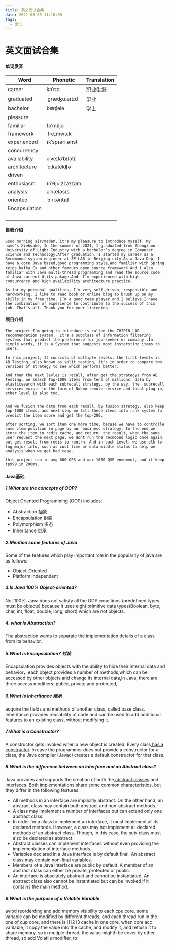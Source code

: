 ```yaml
---
title: 英文面试合集
date: 2021-06-05 11:16:08
tags:
  - 面试
---
```


# 英文面试合集

#### 单词发音

| Word          | Phonetic        | Translation |
| ------------- | --------------- | ----------- |
| career        | kəˈrɪə          | 职业生涯    |
| graduated     | ˈgræʤuːeɪtɪd    | 毕业        |
| bachelor      | bæʧələ          | 学士        |
| pleasure      |                 |             |
| familiar      | fəˈmɪljə        |             |
| framework     | ˈfreɪmwɜːk      |             |
| experienced   | ɪkˈspɪəriːənst  |             |
| concurrency   |                 |             |
| availability  | əˌveɪləˈbɪlətiː |             |
| architecture  | ˈɑːkətekʧə      |             |
| driven        |                 |             |
| enthusiasm    | ɪnˈθjuːziːæzəm  |             |
| analysis      | əˈnæləsɪs       |             |
| oriented      | ˈɔːriːəntɪd     |             |
| Encapsulation |                 |             |
|               |                 |             |
|               |                 |             |
|               |                 |             |
|               |                 |             |





#### 自我介绍

````tiddlywiki
Good morning sir/madam, it's my pleasure to introduce myself. My name's Xiehuake, In the summer of 2021, I graduated from Zhengzhou University of Light Industry with a bachelor’s degree in Computer Science and Technology.After graduation, I started my career as a Recommond system engineer at ZP LAB in Beijing city.As a Java Dep, I have a core Java based,good programming style,and familiar with Spring reids kafka Es and other famours open source framework.And i also familiar with Java multi-thread programming and read the source code of Java current Utils pakage.And  I’m experienced with high concurrency and high availability architecture practice.

As for my personal qualities, I’m very self-driven, responsible and hardworking. I like to read book or online blog to brush up on my skills in my free time. I’m a good team player and I believe I have the combination of experience to contribute to the success of this job. That’s all. Thank you for your listening.
````

#### 项目介绍

```wiki
The project I'm going to introduce is called the ZHIPIN LAB recommendation system.  It's a subclass of information filtering systems that predict the preference for job-seeker or company .In simple words, it is a System that suggests most instersting items to users.

In this project, It consists of multiple levels, the first levels is AB Testing, also known as split testing, it's in order to compare two versions of strategy to see which performs better.

And then the next levles is recall, after get the strategys from AB Testing, we search Top-1000 items from tens of millions  data by  elasticsearch with each subrecall strategy. by the way, the  subrecall services exists in the form of Dubbo remote service and local plug-in, other level is also too. 


And we fusion the data from each recall, by fusion strategy. also keep top-1000 items, and next step we fill these items into rank system to predict the item score and get the top-200.

after sorting, we sort item one more time, becase we have to controlle some item position in page by our business strategy. In the end we store the item in redis cache, and return  the result, when the same user request the next page, we dont run the recmoond logic once again, but get result from redis to reutrn. And in each Level, we use elk to log major info, such as cost time or data middle status to help we analysis when we get bad case.

this project run in avg 600 QPS and max 1000 QSP envement, and it keep tp999 in 200ms.
```

#### Java基础

##### 1.What are the concepts of OOP?

Object Oriented Programming (OOP) includes:

- Abstraction 抽象
- Encapsulation 封装
- Polymorphism 多态
- Inheritance 继承

##### 2.Mention some features of Java

Some of the features which play important role in the popularity of java are as follows:

- Object-Oriented
- Platform independent

##### 3.Is Java 100% Object-oriented?

Not 100%. Java does not satisfy all the OOP conditions (predefined types must be objects) because it uses eight primitive data types(Boolean, byte, char, int, float, double, long, short) which are not objects.

##### 4. what is Abstraction?

The abstraction wants to separate the implementation details of a class from its behavior.

##### 5.What is Encapsulation? 封装

Encapsulation provides objects with the ability to hide their internal data and behavior，each object provides a number of methods,which can be accessed by other objects and change its internal data,in Java, there are three access modifiers: public, private and protected,

##### 6.What is Inheritance 继承

acquire the fields and methods of another class, called base class. Inheritance provides reusability of code and can be used to add additional features to an existing class, without modifying it.

##### 7.What is a Constructor?

A constructor gets invoked when a new object is created. Every class[ has a constructor](https://www.javacodegeeks.com/2014/01/which-is-better-option-cloning-or-copy-constructors.html). In case the programmer does not provide a constructor for a class, the Java compiler (Javac) creates a default constructor for that class.

##### 8.What is the difference between an Interface and an Abstract class?

Java provides and supports the creation of both the[ abstract classes](http://examples.javacodegeeks.com/java-basics/java-abstract-class-example/) and interfaces. Both implementations share some common characteristics, but they differ in the following features:

- All methods in an interface are implicitly abstract. On the other hand, an abstract class may contain both abstract and non-abstract methods.
- A class may implement a number of Interfaces but can extend only one abstract class.
- In order for a class to implement an interface, it must implement all its declared methods. However, a class may not implement all declared methods of an abstract class. Though, in this case, the sub-class must also be declared as abstract.
- Abstract classes can implement interfaces without even providing the implementation of interface methods.
- Variables declared in a Java interface is by default final. An abstract class may contain non-final variables.
- Members of a Java interface are public by default. A member of an abstract class can either be private, protected or public.
- An interface is absolutely abstract and cannot be instantiated. An abstract class also cannot be instantiated but can be invoked if it contains the main method.

##### 9.What is the purpose of a Volatile Variable

aviod reorderding and add memory visibility to each cpu core. some variable can be modified by different threads, and each thread run in the one of cup core, and there is l1 l2 l3 cache in one core, when core acc varilable, it copy the value into the cache, and modify it, and reflush it to share memory, so in mutiple thread, the value mighth be cover by other thread, so add Volatile  modifier, to 
